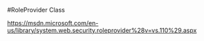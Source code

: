 ﻿#RoleProvider Class

https://msdn.microsoft.com/en-us/library/system.web.security.roleprovider%28v=vs.110%29.aspx